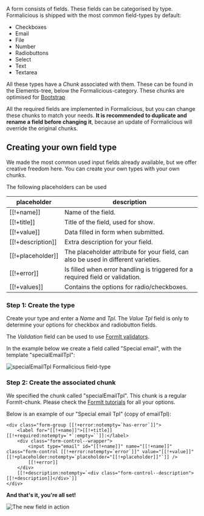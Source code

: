 A form consists of fields. These fields can be categorised by type. Formalicious is shipped with the most common field-types by default:

* Checkboxes
* Email
* File
* Number
* Radiobuttons
* Select
* Text
* Textarea

All these types have a _Chunk_ associated with them. These can be found in the Elements-tree, below the Formalicious-category. These chunks are optimised for [Bootstrap](http://getbootstrap.com/)

All the required fields are implemented in Formalicious, but you can change these chunks to match your needs. **It is recommended to duplicate and rename a field before changing it**, because an update of Formalicious will override the original chunks.

## Creating your own field type
We made the most common used input fields already available, but we offer creative freedom here. You can create your own types with your own chunks.

The following placeholders can be used

| placeholder       | description                                                                        |
|-------------------|------------------------------------------------------------------------------------|
| [[!+name]]        | Name of the field.                                                                 |
| [[!+title]]       | Title of the field, used for show.                                                 |
| [[!+value]]       | Data filled in form when submitted.                                                |
| [[!+description]] | Extra description for your field.                                                  |
| [[!+placeholder]] | The placeholder attribute for your field, can also be used in different varieties. |
| [[!+error]]       | Is filled when error handling is triggered for a required field or validation.     |
| [[!+values]]      | Contains the options for radio/checkboxes.                                         |

### Step 1: Create the type
Create your type and enter a _Name_ and _Tpl_. The _Value Tpl_ field is only to determine your options for checkbox and radiobutton fields.

The _Validation_ field can be used to use [FormIt validators](https://docs.modx.com/extras/revo/formit/formit.validators).

In the example below we create a field called "Special email", with the template "specialEmailTpl":

![specialEmailTpl Formalicious field-type](../images/createfield.png)


### Step 2: Create the associated chunk
We specified the chunk called "specialEmailTpl". This chunk is a regular FormIt-chunk. Please check the [FormIt tutorials](https://docs.modx.com/extras/revo/formit/formit.tutorials-and-examples/) for all your options.

Below is an example of our "Special email Tpl" (copy of emailTpl):

```
<div class="form-group [[!+error:notempty=`has-error`]]">
    <label for="[[!+name]]">[[!+title]][[!+required:notempty=`*`:empty=``]]:</label>
    <div class="form-control--wrapper">
        <input type="email" id="[[!+name]]" name="[[!+name]]" class="form-control [[!+error:notempty=`error`]]" value="[[!+value]]" [[!+placeholder:notempty=`placeholder="[[!+placeholder]]"`]] />
        [[!+error]]
    </div>
    [[!+description:notempty=`<div class="form-control--description">[[!+description]]</div>`]]
</div>
```

**And that's it, you're all set!**

![The new field in action](../images/createfieldexample.png)
